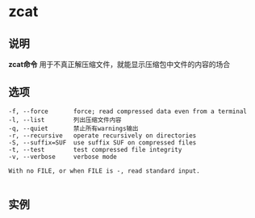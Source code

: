 # **zcat**

## 说明

**zcat命令** 用于不真正解压缩文件，就能显示压缩包中文件的内容的场合

## 选项

```markdow
-f, --force       force; read compressed data even from a terminal
-l, --list        列出压缩文件内容
-q, --quiet       禁止所有warnings输出
-r, --recursive   operate recursively on directories
-S, --suffix=SUF  use suffix SUF on compressed files
-t, --test        test compressed file integrity
-v, --verbose     verbose mode

With no FILE, or when FILE is -, read standard input.


```

## 实例

```bash

```
